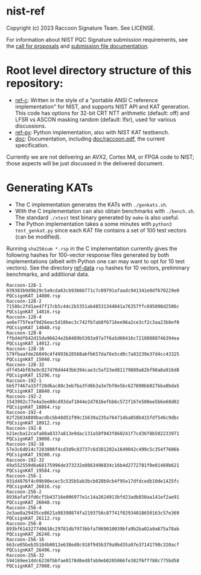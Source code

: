 #	nist-ref

Copyright (c) 2023 Raccoon Signature Team. See LICENSE.

For information about NIST PQC Signature submission requirements, see the [call for proposals](https://csrc.nist.gov/projects/pqc-dig-sig/standardization/call-for-proposals) and [submission file documentation](https://csrc.nist.gov/Projects/pqc-dig-sig/standardization/example-files). 

#	Root level directory structure of this repository:

*	[ref-c](ref-c): Written in the style of a "portable ANSI C reference implementation" for NIST, and supports NIST API and KAT generation. This code has options for 32-bit CRT NTT arithmetic (default: off) and LFSR vs ASCON masking random (default: lfsr), used for various discussions.
*	[ref-py](ref-py): Python implementation, also with NIST KAT testbench.
*	[doc](doc): Documentation, including [doc/raccoon.pdf](doc/raccoon.pdf), the current specification.

Currently we are not delivering an AVX2, Cortex M4, or FPGA code to NIST; those aspects will be just discussed in the delivered document.


#	Generating KATs

*	The C implementation generates the KATs with `./genkats.sh`. 
*	With the C implementation can also obtain benchmarks with `./bench.sh`. The standard `./xtest` test binary generated by `make` is also useful. 
*	The Python implementation takes a some minutes with `python3 test_genkat.py` since each KAT file contains a set of 100 test vectors (can be modified).

Running `sha256sum *.rsp` in the C implementation currently gives the following hashes for 100-vector response files generated by both implementations (albeit with Python one can may want to opt for 10 test vectors). See the directory [ref-data](ref-data) `rsp` hashes for 10 vectors, preliminary benchmarks, and additional data.
```
Raccoon-128-1   039383b9d9b29c5a9cda63cb93666771c7c09791afaadc941341e0df670229e0  PQCsignKAT_14800.rsp
Raccoon-128-2   71586c2fd1ae47f17cb5c44c2b5351ab48531344041a76357ffc695098d2506c  PQCsignKAT_14816.rsp
Raccoon-128-4   ae6e775feaf9d26eac5d10bec3c742fb7ab8f6716ee96a2ce3cf2c3aa23b8ef0  PQCsignKAT_14848.rsp
Raccoon-128-8   ffbd4df642d15da96624e2b8489b5303a97a7f6a5d60416c72108880746394ea  PQCsignKAT_14912.rsp
Raccoon-128-16  579fbaafde26049c4f4993b28568abfb657da76e5cd0c7a83239e37d4cc43325  PQCsignKAT_15040.rsp
Raccoon-128-32  dff454bf03e9c027d70d4443bb394cae3c5af23ed81179889a62bf98a8a916d8  PQCsignKAT_15296.rsp
Raccoon-192-1   bb577467a15ff20d6ac88c3eb7ba3fd6b3a3e7bf8e5bc627890bb027bba8bda5  PQCsignKAT_18840.rsp
Raccoon-192-2   1543992c77e4a3ee08cd93daf1044e2d7816efbb6c572f167e500ee5b6e68d02  PQCsignKAT_18864.rsp
Raccoon-192-4   82f2b834889bacdbcbb48d51f99c15639a235a764714ba858b415fdf546c9dbc  PQCsignKAT_18912.rsp
Raccoon-192-8   b21ecba12cafa88a8337a813e9dac131a50f043f860241f7cd36f8b502233971  PQCsignKAT_19008.rsp
Raccoon-192-16  57e3c6d014c7283806f4cd3d9c83737c6d381202a1649042c499c5c354f7606b  PQCsignKAT_19200.rsp
Raccoon-192-32  49a552559d6a68175996de373232e0863496834c16b4d2772781f0e01469b621  PQCsignKAT_19584.rsp
Raccoon-256-1   031d4976f4c09b90ecec5c535b5ab3bcb020b9cb4f95e17dfdcedb10de1425fc  PQCsignKAT_26016.rsp
Raccoon-256-2   8936afaf3fd6cf5b43716e006977e1c14a2624913bfd23adb850aa141ef2ae91  PQCsignKAT_26048.rsp
Raccoon-256-4   2e3ae8a29435ce8621a98390874fa2193756c87741f02934018650163c57e369  PQCsignKAT_26112.rsp
Raccoon-256-8   893bf614327740610c29781db7973bbfa7069010039bfa9b2ba02a9a675a78ab  PQCsignKAT_26240.rsp
Raccoon-256-16  663ce05beb35184b0012e638ed8c918f945b379a9bd35a97e37141798c320acf  PQCsignKAT_26496.rsp
Raccoon-256-32  594169ee1ddc6238fbbfae0178d0ed8fab9eb0205066fe382f6ff788c775bd58  PQCsignKAT_27008.rsp
```

